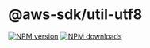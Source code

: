 # @aws-sdk/util-utf8

[![NPM version](https://img.shields.io/npm/v/@aws-sdk/util-utf8/latest.svg)](https://www.npmjs.com/package/@aws-sdk/util-utf8)
[![NPM downloads](https://img.shields.io/npm/dm/@aws-sdk/util-utf8.svg)](https://www.npmjs.com/package/@aws-sdk/util-utf8)

